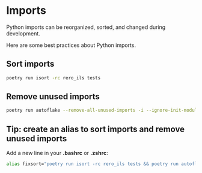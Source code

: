 # Imports

Python imports can be reorganized, sorted, and changed during development.

Here are some best practices about Python imports.

## Sort imports

```bash
poetry run isort -rc rero_ils tests
```

## Remove unused imports

```bash
poetry run autoflake --remove-all-unused-imports -i --ignore-init-module-imports -r .
```

## Tip: create an alias to sort imports and remove unused imports

Add a new line in your **.bashrc** or **.zshrc**:

```bash
alias fixsort="poetry run isort -rc rero_ils tests && poetry run autoflake --remove-all-unused-imports -i --ignore-init-module-imports -r ."
```